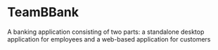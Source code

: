 # TeamBBank
A banking application consisting of two parts: a standalone desktop application for employees and a web-based application for customers
